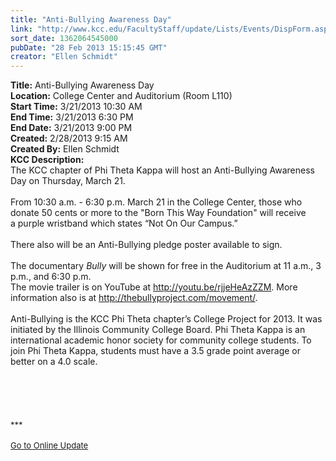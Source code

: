 ```yaml
---
title: "Anti-Bullying Awareness Day"
link: "http://www.kcc.edu/FacultyStaff/update/Lists/Events/DispForm.aspx?ID=366"
sort_date: 1362064545000
pubDate: "28 Feb 2013 15:15:45 GMT"
creator: "Ellen Schmidt"
---
```


<div><b>Title:</b> Anti-Bullying Awareness Day</div>
<div><b>Location:</b> College Center and Auditorium (Room L110)</div>
<div><b>Start Time:</b> 3/21/2013 10:30 AM</div>
<div><b>End Time:</b> 3/21/2013 6:30 PM</div>
<div><b>End Date:</b> 3/21/2013 9:00 PM</div>
<div><b>Created:</b> 2/28/2013 9:15 AM</div>
<div><b>Created By:</b> Ellen Schmidt</div>
<div><b>KCC Description:</b> <div class="ExternalClassE64EC907C2DB4F12B18FD6A77F5B179E">
<div>The KCC chapter of Phi Theta Kappa will host an Anti-Bullying Awareness Day on Thursday, March 21.</div>
<div> </div>
<div>From 10:30 a.m. - 6:30 p.m. March 21 in the College Center, those who donate 50 cents or more to the &quot;Born This Way Foundation&quot; will receive a purple wristband which states “Not On Our Campus.”</div>
<div> </div>
<div>There also will be an Anti-Bullying pledge poster available to sign.</div>
<div><br />The documentary <em>Bully</em> will be shown for free in the Auditorium at 11 a.m., 3 p.m., and 6:30 p.m. 
<div>The movie trailer is on YouTube at <a href="http://youtu.be/rjjeHeAzZZM">http://youtu.be/rjjeHeAzZZM</a>. More information also is at <a href="http://thebullyproject.com/movement/">http://thebullyproject.com/movement/</a>.</div>
<div> </div></div>
<div>Anti-Bullying is the KCC Phi Theta chapter’s College Project for 2013. It was initiated by the Illinois Community College Board. Phi Theta Kappa is an international academic honor society for community college students. To join Phi Theta Kappa, students must have a 3.5 grade point average or better on a 4.0 scale.</div>
<div> </div>
<div> </div>
<div>
<div>
<div><br />
<div><font size="2"></font> </div>
<div><font size="2"></font> </div>
<div><font size="2">***</font></div>
<div><font size="2"></font> </div>
<div><font size="2"><a href="/FacultyStaff/update/Pages/dailyupdate.aspx">Go to Online Update</a></font><font size="2"></font></div>
<div><font size="2"></font> </div></div></div></div>
<div> </div></div></div>

